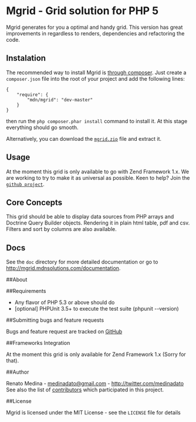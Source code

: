 # Mgrid - Grid solution for PHP 5

Mgrid generates for you a optimal and handy grid. This version has great 
improvements in regardless to renders, dependencies and refactoring the code.


## Instalation

The recommended way to install Mgrid is [through
composer](http://getcomposer.org). Just create a `composer.json` file into the 
root of your project and add the following lines:

    {
        "require": {
            "mdn/mgrid": "dev-master"
        }
    }

then run the `php composer.phar install` command to install it. At this stage 
everything should go smooth. 

Alternatively, you can download the [`mgrid.zip`][1] file and extract it.


## Usage

At the moment this grid is only available to go with Zend Framework 1.x. 
We are working to try to make it as universal as possible. 
Keen to help? Join the [`github project`][2].


## Core Concepts

This grid should be able to display data sources from PHP arrays and Doctrine Query Builder objects.
Rendering it in plain html table, pdf and csv. Filters and sort by columns are also 
available.


## Docs

See the `doc` directory for more detailed documentation or go to http://mgrid.mdnsolutions.com/documentation.



##About


##Requirements

- Any flavor of PHP 5.3 or above should do
- [optional] PHPUnit 3.5+ to execute the test suite (phpunit --version)

##Submitting bugs and feature requests

Bugs and feature request are tracked on [GitHub](http://mgrid.mdnsolutions.com/issues)


##Frameworks Integration

At the moment this grid is only available for Zend Framework 1.x (Sorry for that).


##Author

Renato Medina - <medinadato@gmail.com> - <http://twitter.com/medinadato><br />
See also the list of [contributors](https://github.com/medinadato/mgrid/contributors) 
which participated in this project.


##License

Mgrid is licensed under the MIT License - see the `LICENSE` file for details


[1]: http://mgrid.mdnsolutions.com/download
[2]: https://github.com/medinadato/mgrid/
